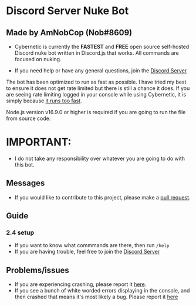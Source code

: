 # Discord Server Nuke Bot
## Made by AmNobCop (Nob#8609)
* Cybernetic is currently the **FASTEST** and **FREE** open source self-hosted Discord nuke bot written in Discord.js that works. All commands are focused on nuking.

* If you need help or have any general questions, join the [Discord Server](https://discord.gg/ZpkXb7j6RC)

The bot has been optimized to run as fast as possible. I have tried my best to ensure it does not get rate limited but there is still a chance it does. If you are seeing rate limiting logged in your console while using Cybernetic, it is simply because <ins>it runs too fast</ins>.

Node.js version v16.9.0 or higher is required if you are going to run the file from source code.

# IMPORTANT: 
* I do not take any responsibility over whatever you are going to do with this bot.

## Messages
* If you would like to contribute to this project, please make a [pull request](https://github.com/AmNobCop/Discord-Raid-Bot/pulls).

## Guide
### 2.4 setup
* If you want to know what commmands are there, then run `/help`
* If you are having trouble, feel free to join the [Discord Server](https://discord.gg/ZpkXb7j6RC)

## Problems/issues
* If you are experiencing crashing, please report it [here](https://github.com/AmNobCop/Discord-Raid-Bot/issues).
* If you see a bunch of white worded errors displaying in the console, and then crashed that means it's most likely a bug. Please report it [here](https://github.com/AmNobCop/Discord-Raid-Bot/issues)
